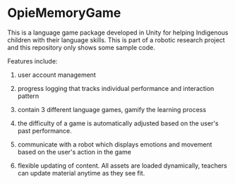 # OpieMemoryGame

This is a language game package developed in Unity for helping Indigenous children with their language skills. This is part of a robotic research project and this repository only shows some sample code.

Features include:
1. user account management 

2. progress logging that tracks individual performance and interaction pattern

2. contain 3 different language games, gamify the learning process 

3. the difficulty of a game is automatically adjusted based on the user's past performance.

4. communicate with a robot which displays emotions and movement based on the user's action in the game

5. flexible updating of content. All assets are loaded dynamically, teachers can update material anytime as they see fit.
